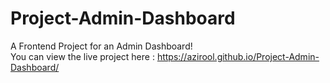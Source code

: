# Project-Admin-Dashboard
A Frontend Project for an Admin Dashboard! <br/>
You can view the live project here : https://azirool.github.io/Project-Admin-Dashboard/
